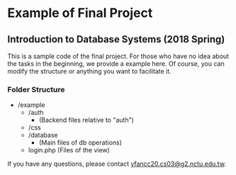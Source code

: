 # Example of Final Project

## Introduction to Database Systems (2018 Spring)

This is a sample code of the final project. For those who have no idea about the tasks in the beginning, we provide a example here. Of course, you can modify the structure or anything you want to facilitate it.

### Folder Structure
- /example
	- /auth
		- (Backend files relative to "auth")
	- /css
	- /database
		- (Main files of db operations)
	- login.php (Files of the view)


If you have any questions, please contact yfancc20.cs03@g2.nctu.edu.tw.